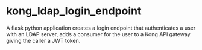 # kong_ldap_login_endpoint
A flask python application creates a login endpoint that authenticates a user with an LDAP server, adds a consumer for the user to a Kong API gateway giving the caller a JWT token.
